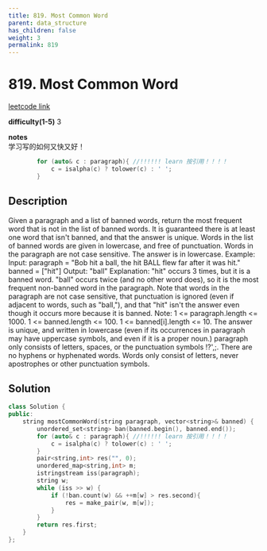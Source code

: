 ```yaml
---
title: 819. Most Common Word 
parent: data_structure
has_children: false
weight: 3
permalink: 819
---
```

# 819. Most Common Word

[leetcode link](https://leetcode.com/problems/most-common-word/)

**difficulty(1-5)** 
3

**notes**   
学习写的如何又快又好！
```c++
        for (auto& c : paragraph){ //!!!!!! learn 按引用！！！！
            c = isalpha(c) ? tolower(c) : ' ';
        }
```

## Description
Given a paragraph and a list of banned words, return the most frequent word that is not in the list of banned words.  It is guaranteed there is at least one word that isn't banned, and that the answer is unique.
Words in the list of banned words are given in lowercase, and free of punctuation.  Words in the paragraph are not case sensitive.  The answer is in lowercase.
Example:
Input: 
paragraph = "Bob hit a ball, the hit BALL flew far after it was hit."
banned = ["hit"]
Output: "ball"
Explanation: 
"hit" occurs 3 times, but it is a banned word.
"ball" occurs twice (and no other word does), so it is the most frequent non-banned word in the paragraph. 
Note that words in the paragraph are not case sensitive,
that punctuation is ignored (even if adjacent to words, such as "ball,"), 
and that "hit" isn't the answer even though it occurs more because it is banned.
Note:
1 <= paragraph.length <= 1000.
1 <= banned.length <= 100.
1 <= banned[i].length <= 10.
The answer is unique, and written in lowercase (even if its occurrences in paragraph may have uppercase symbols, and even if it is a proper noun.)
paragraph only consists of letters, spaces, or the punctuation symbols !?',;.
There are no hyphens or hyphenated words.
Words only consist of letters, never apostrophes or other punctuation symbols.

## Solution
```c++
class Solution {
public:
    string mostCommonWord(string paragraph, vector<string>& banned) {
        unordered_set<string> ban(banned.begin(), banned.end());
        for (auto& c : paragraph){ //!!!!!! learn 按引用！！！！
            c = isalpha(c) ? tolower(c) : ' ';
        }
        pair<string,int> res("", 0);
        unordered_map<string,int> m; 
        istringstream iss(paragraph);
        string w;
        while (iss >> w) {
            if (!ban.count(w) && ++m[w] > res.second){
                res = make_pair(w, m[w]);
            }
        }
        return res.first;
    }
};
```
